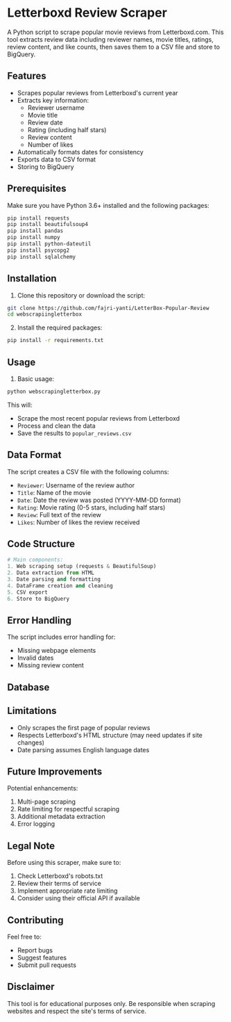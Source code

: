 # Letterboxd Review Scraper

A Python script to scrape popular movie reviews from Letterboxd.com. This tool extracts review data including reviewer names, movie titles, ratings, review content, and like counts, then saves them to a CSV file and store to BigQuery.

## Features

- Scrapes popular reviews from Letterboxd's current year
- Extracts key information:
  - Reviewer username
  - Movie title
  - Review date
  - Rating (including half stars)
  - Review content
  - Number of likes
- Automatically formats dates for consistency
- Exports data to CSV format
- Storing to BigQuery

## Prerequisites

Make sure you have Python 3.6+ installed and the following packages:

```bash
pip install requests
pip install beautifulsoup4
pip install pandas
pip install numpy
pip install python-dateutil
pip install psycopg2
pip install sqlalchemy
```

## Installation

1. Clone this repository or download the script:
```bash
git clone https://github.com/fajri-yanti/LetterBox-Popular-Review
cd webscrapiingletterbox
```

2. Install the required packages:
```bash
pip install -r requirements.txt
```

## Usage

1. Basic usage:
```python
python webscrapingletterbox.py
```

This will:
- Scrape the most recent popular reviews from Letterboxd
- Process and clean the data
- Save the results to `popular_reviews.csv`

## Data Format

The script creates a CSV file with the following columns:

- `Reviewer`: Username of the review author
- `Title`: Name of the movie
- `Date`: Date the review was posted (YYYY-MM-DD format)
- `Rating`: Movie rating (0-5 stars, including half stars)
- `Review`: Full text of the review
- `Likes`: Number of likes the review received

## Code Structure

```python
# Main components:
1. Web scraping setup (requests & BeautifulSoup)
2. Data extraction from HTML
3. Date parsing and formatting
4. DataFrame creation and cleaning
5. CSV export
6. Store to BigQuery
```

## Error Handling

The script includes error handling for:
- Missing webpage elements
- Invalid dates
- Missing review content


## Database



## Limitations

- Only scrapes the first page of popular reviews
- Respects Letterboxd's HTML structure (may need updates if site changes)
- Date parsing assumes English language dates

## Future Improvements

Potential enhancements:
1. Multi-page scraping
2. Rate limiting for respectful scraping
4. Additional metadata extraction
5. Error logging


## Legal Note

Before using this scraper, make sure to:
1. Check Letterboxd's robots.txt
2. Review their terms of service
3. Implement appropriate rate limiting
4. Consider using their official API if available

## Contributing

Feel free to:
- Report bugs
- Suggest features
- Submit pull requests



## Disclaimer

This tool is for educational purposes only. Be responsible when scraping websites and respect the site's terms of service.
